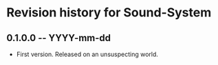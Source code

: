 # Revision history for Sound-System

## 0.1.0.0 -- YYYY-mm-dd

* First version. Released on an unsuspecting world.
